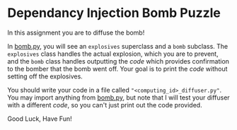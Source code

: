 # Dependancy Injection Bomb Puzzle

In this assignment you are to diffuse the bomb!

In [bomb.py](bomb.py), you will see an `explosives` superclass and a `bomb`
subclass. The `explosives` class handles the actual explosion, which you are
to prevent, and the `bomb` class handles outputting the *code* which provides
confirmation to the bomber that the bomb went off. Your goal is to print the
*code* without setting off the explosives.

You should write your code in a file called `"<computing_id>_diffuser.py"`. You
may import anything from [bomb.py](bomb.py), but note that I will test your
diffuser with a different *code*, so you can't just print out the code provided.

Good Luck, Have Fun!
